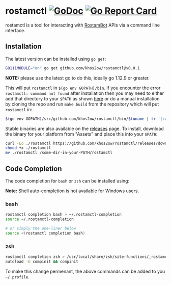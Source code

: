 # rostamctl [![GoDoc](https://godoc.org/github.com/khos2ow/rostamctl?status.svg)](https://godoc.org/github.com/khos2ow/rostamctl) [![Go Report Card](https://goreportcard.com/badge/github.com/khos2ow/rostamctl)](https://goreportcard.com/report/github.com/khos2ow/rostamctl)

rostamctl is a tool for interacting with [RostamBot](https://rostambot.com/) APIs via a command line interface.

## Installation

The latest version can be installed using `go get`:

``` bash
GO111MODULE="on" go get github.com/khos2ow/rostamctl@v0.0.1
```

**NOTE:** please use the latest go to do this, ideally go 1.12.9 or greater.

This will put `rostamctl` in `$(go env GOPATH)/bin`. If you encounter the error `rostamctl: command not found` after installation then you may need to either add that directory to your `$PATH` as shown [here](https://golang.org/doc/code.html#GOPATH) or do a manual installation by cloning the repo and run `make build` from the repository which will put `rostamctl` in:

```bash
$(go env GOPATH)/src/github.com/khos2ow/rostamctl/bin/$(uname | tr '[:upper:]' '[:lower:]')-amd64/rostamctl
```

Stable binaries are also available on the [releases](https://github.com/khos2ow/rostamctl/releases) page. To install, download the binary for your platform from "Assets" and place this into your `$PATH`:

```bash
curl -Lo ./rostamctl https://github.com/khos2ow/rostamctl/releases/download/v0.0.1/rostamctl-$(uname)-amd64
chmod +x ./rostamctl
mv ./rostamctl /some-dir-in-your-PATH/rostamctl
```

## Code Completion

The code completion for `bash` or `zsh` can be installed using:

**Note:** Shell auto-completion is not available for Windows users.

### bash

``` bash
rostamctl completion bash > ~/.rostamctl-completion
source ~/.rostamctl-completion

# or simply the one-liner below
source <(rostamctl completion bash)
```

### zsh

``` bash
rostamctl completion zsh > /usr/local/share/zsh/site-functions/_rostamctl
autoload -U compinit && compinit
```

To make this change permenant, the above commands can be added to you `~/.profile`.
